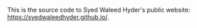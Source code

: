 This is the source code to Syed Waleed Hyder's public website: https://syedwaleedhyder.github.io/. 
